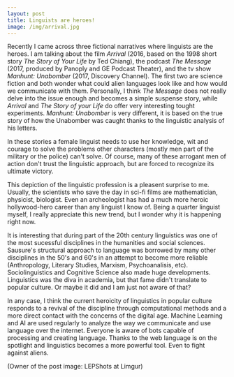 ```yaml
---
layout: post
title: Linguists are heroes!
image: /img/arrival.jpg
---
```

Recently I came across three  fictional narratives where linguists are the heroes. I am talking about the film *Arrival* (2016, based on the 1998 short story *The Story of Your Life* by Ted Chiang), the podcast *The Message* (2017, produced by Panoply and GE Podcast Theater), and the tv show *Manhunt: Unabomber* (2017, Discovery Channel). The first two are science fiction and both wonder what could alien languages look like and how would we communicate with them. Personally, I think *The Message* does not really delve into the issue enough and becomes a simple suspense story, while *Arrival* and *The Story of your Life* do offer very interesting tought experiments. *Manhunt: Unabomber* is very different, it is based on the true story of how the Unabomber was caught thanks to the linguistic analysis of his letters.

In these stories a female linguist needs to use her knowledge, wit and courage to solve the problems other characters (mostly men part of the military or the police) can't solve. Of course, many of these arrogant men of action don't trust the linguistic approach, but are forced to recognize its ultimate victory.

This depiction of the linguistic profession is a pleasent surprise to me. Usually, the scientists who save the day in sci-fi films are mathematician, physicist, biologist. Even an archeologist has had a much more heroic hollywood-hero career than any linguist I know of. Being a quarter linguist myself, I really appreciate this new trend, but I wonder why it is happening right now.

It is interesting that during part of the 20th century linguistics was one of the most sucessful disciplines in the humanities and social sciences. Sausure's structural approach to language was borrowed by many other disciplines in the 50's and 60's in an attempt to become more reliable (Anthropology, Literary Studies, Marxism, Psychoanalisis, etc). Sociolinguistics and Cognitive Science also made huge developments. Linguistics was the diva in academia, but that fame didn't translate to popular culture. Or maybe it did and I am just not aware of that? 

In any case, I think the current heroicity of linguistics in popular culture responds to a revival of the discipline through computational methods and a more direct contact with the concerns of the digital age. Machine Learning and AI are used regularly to analyze the way we communicate and use language over the internet. Everyone is aware of bots capable of processing and creating language. Thanks to the web language is on the spotlight and linguistics becomes a more powerful tool. Even to fight against aliens.

 

(Owner of the post image: LEPShots at Limgur)